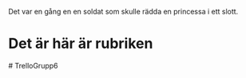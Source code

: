 Det var en gång en en soldat som skulle rädda en princessa i ett slott.
<h1> Det är här är rubriken </h2>
# TrelloGrupp6
